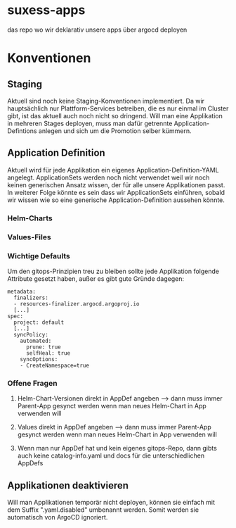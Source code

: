 # suxess-apps

das repo wo wir deklarativ unsere apps über argocd deployen

# Konventionen

## Staging

Aktuell sind noch keine Staging-Konventionen implementiert.
Da wir hauptsächlich nur Plattform-Services betreiben, die es nur einmal im Cluster gibt, ist das aktuell auch noch nicht so dringend.
Will man eine Applikation in mehreren Stages deployen, muss man dafür getrennte Application-Defintions anlegen und sich um die Promotion selber kümmern.

## Application Definition

Aktuell wird für jede Applikation ein eigenes Application-Definition-YAML angelegt. ApplicationSets werden noch nicht verwendet weil wir noch keinen generischen Ansatz wissen, der für alle unsere Applikationen passt.
In weiterer Folge könnte es sein dass wir ApplicationSets einführen, sobald wir wissen wie so eine generische Application-Definition aussehen könnte.

### Helm-Charts



### Values-Files


### Wichtige Defaults

Um den gitops-Prinzipien treu zu bleiben sollte jede Applikation folgende Attribute gesetzt haben, außer es gibt gute Gründe dagegen:

```
metadata:
  finalizers:
  - resources-finalizer.argocd.argoproj.io
  [...]
spec:
  project: default
  [...]
  syncPolicy:
    automated:
      prune: true
      selfHeal: true
    syncOptions:
    - CreateNamespace=true
```

### Offene Fragen

1. Helm-Chart-Versionen direkt in AppDef angeben --> dann muss immer Parent-App gesynct werden wenn man neues Helm-Chart in App verwenden will

2. Values direkt in AppDef angeben --> dann muss immer Parent-App gesynct werden wenn man neues Helm-Chart in App verwenden will

3. Wenn man nur AppDef hat und kein eigenes gitops-Repo, dann gibts auch keine catalog-info.yaml und docs für die unterschiedlichen AppDefs


## Applikationen deaktivieren

Will man Applikationen temporär nicht deployen, können sie einfach mit dem Suffix ".yaml.disabled" umbenannt werden. Somit werden sie automatisch von ArgoCD ignoriert.





